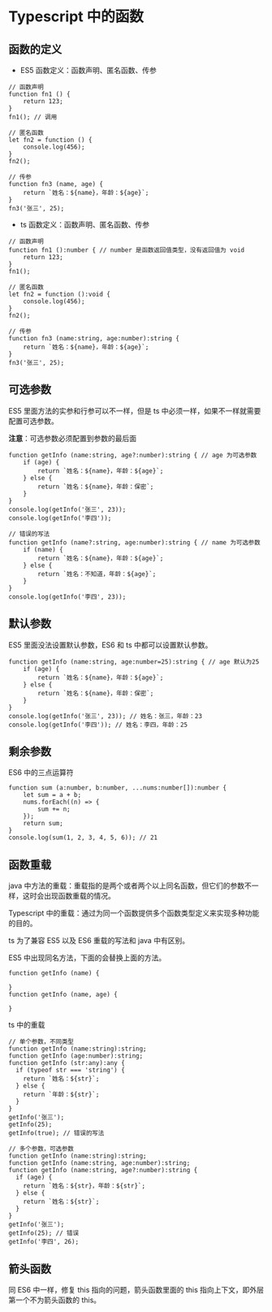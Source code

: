 # Typescript 中的函数

## 函数的定义

- ES5 函数定义：函数声明、匿名函数、传参

```
// 函数声明
function fn1 () {
    return 123;
}
fn1(); // 调用

// 匿名函数
let fn2 = function () {
    console.log(456);
}
fn2();

// 传参
function fn3 (name, age) {
    return `姓名：${name}，年龄：${age}`;
}
fn3('张三', 25);
```

- ts 函数定义：函数声明、匿名函数、传参

```
// 函数声明
function fn1 ():number { // number 是函数返回值类型，没有返回值为 void
    return 123;
}
fn1();

// 匿名函数
let fn2 = function ():void {
    console.log(456);
}
fn2();

// 传参
function fn3 (name:string, age:number):string {
    return `姓名：${name}，年龄：${age}`;
}
fn3('张三', 25);
```

## 可选参数

ES5 里面方法的实参和行参可以不一样，但是 ts 中必须一样，如果不一样就需要配置可选参数。

**注意**：可选参数必须配置到参数的最后面

```
function getInfo (name:string, age?:number):string { // age 为可选参数
    if (age) {
        return `姓名：${name}，年龄：${age}`;
    } else {
        return `姓名：${name}，年龄：保密`;
    }
}
console.log(getInfo('张三', 23));
console.log(getInfo('李四'));
```

```
// 错误的写法
function getInfo (name?:string, age:number):string { // name 为可选参数
    if (name) {
        return `姓名：${name}，年龄：${age}`;
    } else {
        return `姓名：不知道，年龄：${age}`;
    }
}
console.log(getInfo('李四', 23));
```

## 默认参数

ES5 里面没法设置默认参数，ES6 和 ts 中都可以设置默认参数。

```
function getInfo (name:string, age:number=25):string { // age 默认为25
    if (age) {
        return `姓名：${name}，年龄：${age}`;
    } else {
        return `姓名：${name}，年龄：保密`;
    }
}
console.log(getInfo('张三', 23)); // 姓名：张三，年龄：23
console.log(getInfo('李四')); // 姓名：李四，年龄：25
```

## 剩余参数

ES6 中的三点运算符

```
function sum (a:number, b:number, ...nums:number[]):number {
    let sum = a + b;
    nums.forEach((n) => {
        sum += n;
    });
    return sum;
}
console.log(sum(1, 2, 3, 4, 5, 6)); // 21
```

## 函数重载

java 中方法的重载：重载指的是两个或者两个以上同名函数，但它们的参数不一样，这时会出现函数重载的情况。

Typescript 中的重载：通过为同一个函数提供多个函数类型定义来实现多种功能的目的。

ts 为了兼容 ES5 以及 ES6 重载的写法和 java 中有区别。

ES5 中出现同名方法，下面的会替换上面的方法。

```
function getInfo (name) {

}
function getInfo (name, age) {

}
```

ts 中的重载

```
// 单个参数，不同类型
function getInfo (name:string):string;
function getInfo (age:number):string;
function getInfo (str:any):any {
  if (typeof str === 'string') {
    return `姓名：${str}`;
  } else {
    return `年龄：${str}`;
  }
}
getInfo('张三');
getInfo(25);
getInfo(true); // 错误的写法
```

```
// 多个参数，可选参数
function getInfo (name:string):string;
function getInfo (name:string, age:number):string;
function getInfo (name:string, age?:number):string {
  if (age) {
    return `姓名：${str}，年龄：${str}`;
  } else {
    return `姓名：${str}`;
  }
}
getInfo('张三');
getInfo(25); // 错误
getInfo('李四', 26);
```

## 箭头函数

同 ES6 中一样，修复 this 指向的问题，箭头函数里面的 this 指向上下文，即外层第一个不为箭头函数的 this。

